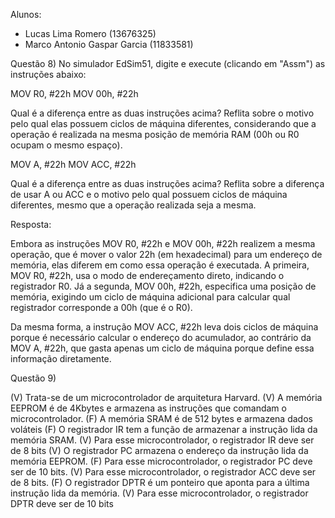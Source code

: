 Alunos:
- Lucas Lima Romero (13676325)
- Marco Antonio Gaspar Garcia (11833581)

Questão 8) No simulador EdSim51, digite e execute (clicando em "Assm") as instruções abaixo:

MOV R0, #22h
MOV 00h, #22h

Qual é a diferença entre as duas instruções acima? Reflita sobre o motivo pelo qual elas possuem ciclos de máquina diferentes, considerando que a operação é realizada na mesma posição de memória RAM (00h ou R0 ocupam o mesmo espaço).

MOV A, #22h
MOV ACC, #22h

Qual é a diferença entre as duas instruções acima? Reflita sobre a diferença de usar A ou ACC e o motivo pelo qual possuem ciclos de máquina diferentes, mesmo que a operação realizada seja a mesma.

Resposta:

Embora as instruções MOV R0, #22h e MOV 00h, #22h realizem a mesma operação, que é mover o valor 22h (em hexadecimal) para um endereço de memória, elas diferem em como essa operação é executada. A primeira, MOV R0, #22h, usa o modo de endereçamento direto, indicando o registrador R0. Já a segunda, MOV 00h, #22h, especifica uma posição de memória, exigindo um ciclo de máquina adicional para calcular qual registrador corresponde a 00h (que é o R0).

Da mesma forma, a instrução MOV ACC, #22h leva dois ciclos de máquina porque é necessário calcular o endereço do acumulador, ao contrário da MOV A, #22h, que gasta apenas um ciclo de máquina porque define essa informação diretamente.

Questão 9) 

(V) Trata-se de um microcontrolador de arquitetura Harvard.
(V) A memória EEPROM é de 4Kbytes e armazena as instruções que
comandam o microcontrolador.
(F) A memória SRAM é de 512 bytes e armazena dados voláteis
(F) O registrador IR tem a função de armazenar a instrução lida da memória
SRAM.
(V) Para esse microcontrolador, o registrador IR deve ser de 8 bits
(V) O registrador PC armazena o endereço da instrução lida da memória
EEPROM.
(F) Para esse microcontrolador, o registrador PC deve ser de 10 bits.
(V) Para esse microcontrolador, o registrador ACC deve ser de 8 bits.
(F) O registrador DPTR é um ponteiro que aponta para a última instrução lida da
memória.
(V) Para esse microcontrolador, o registrador DPTR deve ser de 10 bits
